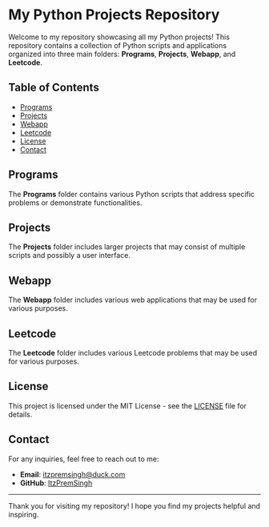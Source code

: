 # My Python Projects Repository

Welcome to my repository showcasing all my Python projects! This repository contains a collection of Python scripts and applications organized into three main folders: **Programs**, **Projects**, **Webapp**, and **Leetcode**.

## Table of Contents

- [Programs](#programs)
- [Projects](#projects)
- [Webapp](#webapp)
- [Leetcode](#leetcode)
- [License](#license)
- [Contact](#contact)

## Programs

The **Programs** folder contains various Python scripts that address specific problems or demonstrate functionalities.

## Projects

The **Projects** folder includes larger projects that may consist of multiple scripts and possibly a user interface.

## Webapp

The **Webapp** folder includes various web applications that may be used for various purposes.

## Leetcode

The **Leetcode** folder includes various Leetcode problems that may be used for various purposes.

## License

This project is licensed under the MIT License - see the [LICENSE](LICENSE) file for details.

## Contact

For any inquiries, feel free to reach out to me:

- **Email**: itzpremsingh@duck.com
- **GitHub**: [ItzPremSingh](https://github.com/itzpremsingh)

---

Thank you for visiting my repository! I hope you find my projects helpful and inspiring.

